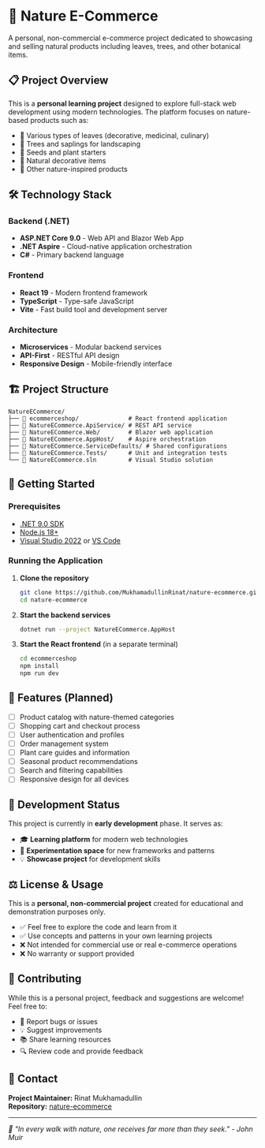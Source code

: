 # 🌿 Nature E-Commerce

A personal, non-commercial e-commerce project dedicated to showcasing and selling natural products including leaves, trees, and other botanical items.

## 📋 Project Overview

This is a **personal learning project** designed to explore full-stack web development using modern technologies. The platform focuses on nature-based products such as:

- 🍃 Various types of leaves (decorative, medicinal, culinary)
- 🌳 Trees and saplings for landscaping
- 🌱 Seeds and plant starters
- 🌸 Natural decorative items
- 🍄 Other nature-inspired products

## 🛠️ Technology Stack

### Backend (.NET)
- **ASP.NET Core 9.0** - Web API and Blazor Web App
- **.NET Aspire** - Cloud-native application orchestration
- **C#** - Primary backend language

### Frontend
- **React 19** - Modern frontend framework
- **TypeScript** - Type-safe JavaScript
- **Vite** - Fast build tool and development server

### Architecture
- **Microservices** - Modular backend services
- **API-First** - RESTful API design
- **Responsive Design** - Mobile-friendly interface

## 🏗️ Project Structure

```
NatureECommerce/
├── 📁 ecommerceshop/              # React frontend application
├── 📁 NatureECommerce.ApiService/ # REST API service
├── 📁 NatureECommerce.Web/        # Blazor web application
├── 📁 NatureECommerce.AppHost/    # Aspire orchestration
├── 📁 NatureECommerce.ServiceDefaults/ # Shared configurations
├── 📁 NatureECommerce.Tests/      # Unit and integration tests
└── 📄 NatureECommerce.sln         # Visual Studio solution
```

## 🚀 Getting Started

### Prerequisites
- [.NET 9.0 SDK](https://dotnet.microsoft.com/download/dotnet/9.0)
- [Node.js 18+](https://nodejs.org/)
- [Visual Studio 2022](https://visualstudio.microsoft.com/) or [VS Code](https://code.visualstudio.com/)

### Running the Application

1. **Clone the repository**
   ```bash
   git clone https://github.com/MukhamadullinRinat/nature-ecommerce.git
   cd nature-ecommerce
   ```

2. **Start the backend services**
   ```bash
   dotnet run --project NatureECommerce.AppHost
   ```

3. **Start the React frontend** (in a separate terminal)
   ```bash
   cd ecommerceshop
   npm install
   npm run dev
   ```

## 🎯 Features (Planned)

- [ ] Product catalog with nature-themed categories
- [ ] Shopping cart and checkout process
- [ ] User authentication and profiles
- [ ] Order management system
- [ ] Plant care guides and information
- [ ] Seasonal product recommendations
- [ ] Search and filtering capabilities
- [ ] Responsive design for all devices

## 📝 Development Status

This project is currently in **early development** phase. It serves as:

- 🎓 **Learning platform** for modern web technologies
- 🧪 **Experimentation space** for new frameworks and patterns
- 💡 **Showcase project** for development skills

## ⚖️ License & Usage

This is a **personal, non-commercial project** created for educational and demonstration purposes only. 

- ✅ Feel free to explore the code and learn from it
- ✅ Use concepts and patterns in your own learning projects
- ❌ Not intended for commercial use or real e-commerce operations
- ❌ No warranty or support provided

## 🤝 Contributing

While this is a personal project, feedback and suggestions are welcome! Feel free to:

- 🐛 Report bugs or issues
- 💡 Suggest improvements
- 📚 Share learning resources
- 🔍 Review code and provide feedback

## 📧 Contact

**Project Maintainer:** Rinat Mukhamadullin  
**Repository:** [nature-ecommerce](https://github.com/MukhamadullinRinat/nature-ecommerce)

---

*🌱 "In every walk with nature, one receives far more than they seek." - John Muir*

